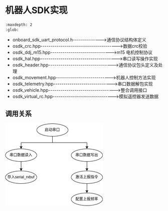 # 机器人SDK实现

```{toctree}
:maxdepth: 2
:glob:
```



- onboard_sdk_uart_protocol.h-------------->通信协议结构体定义
- osdk_crc.hpp-------------------------------------->数据crc校验
- osdk_ddj_m15.hpp------------------------------>m15 电机控制协议
- osdk_hal.hpp-------------------------------------->串口读写操作实现
- osdk_header.hpp-------------------------------->通信协议包头定义及处理
- osdk_movement.hpp--------------------------->机器人控制方法实现
- osdk_telemetry.hpp----------------------------->串口数据解包实现
- osdk_vehicle.hpp--------------------------------->整合调用接口
- osdk_virtual_rc.hpp------------------------------>模拟遥控器发送数据

## 调用关系

![sensor_flow_chart](../../../_static/flow_chart/sdk_flow_chart.png)

